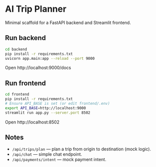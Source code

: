 # AI Trip Planner

Minimal scaffold for a FastAPI backend and Streamlit frontend.

## Run backend
```bash
cd backend
pip install -r requirements.txt
uvicorn app.main:app --reload --port 9000
```
Open http://localhost:9000/docs

## Run frontend
```bash
cd frontend
pip install -r requirements.txt
# Ensure API_BASE is set (or edit frontend/.env)
export API_BASE=http://localhost:9000
streamlit run app.py --server.port 8502
```
Open http://localhost:8502

## Notes
- `/api/trips/plan` — plan a trip from origin to destination (mock logic).
- `/api/chat` — simple chat endpoint.
- `/api/payments/intent` — mock payment intent.

